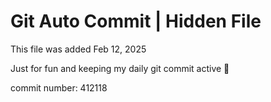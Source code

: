 # Git Auto Commit | Hidden File

This file was added Feb 12, 2025

Just for fun and keeping my daily git commit active 🤪

commit number: 412118
